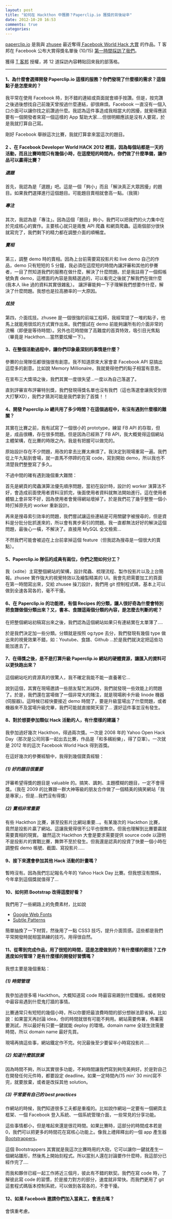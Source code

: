 ```yaml
---
layout: post
title: "如何在 Hackthon 中獲勝？Paperclip.io 獲獎的背後祕辛"
date: 2012-10-20 16:53
comments: true
categories: 
---
```


[paperclip.io](http://paperclip.io) 是我與 [zhusee](http://twitter.com/zhusee2) 最近奪得[ Facebook World Hack 大賞](https://developers.facebook.com/blog/post/2012/10/15/world-hack-recap-and-winners/) 的作品。T 客邦在 Facebook 公布大賞得獎名單後 (10/15) [第一時間採訪了我們](http://www.techbang.com/posts/11030)。

獲得 [T 客邦](http://techbang.com) 授權，將 12 道採訪內容轉貼回來我的部落格。

<hr>

#### 1、為什麼會選擇開發 Paperclip.io 這樣的服務？你們發現了什麼樣的需求？這個點子是怎麼來的？

我平常在使用 Facebook 時，到不錯的連結或頁面就會順手按讚。但是，按完讚之後過後想找自己前幾天曾按過什麼連結，卻很麻煩。Facebook 一直沒有一個入口介面可以讓你找之前讚過什麼。我認為這件事造成我相當大的困擾，就覺得應該要有一個開發者來寫一個這樣的 App 幫助大家....但很明顯應該是沒有人要寫，於是我就打算自己寫。

剛好 Facebook 舉辦這次比賽，我就打算拿來當這次的題目。

 

#### 2 、在 Facebook Developer World HACK 2012 裡面，因為每個站都是一天的活動，而且比賽時間只有幾個小時，在這麼短的時間內，你們做了什麼準備，讓作品可以贏得比賽？

##### 選題

首先，我認為是「選題」吧。這是一個「夠小」而且「解決真正大眾困擾」的題目。如果我們選擇進行這個題目。可能題目賣相就會高一點。（我猜）

##### 專注

其次，我認為是「專注」。因為這個「題目」夠小，我們可以把我們的火力集中在於完成核心的實作。主要核心就只是兩隻 API 爬蟲 和網頁爬蟲。這兩個部分很快就寫完了，我們剩下的精力都在調整介面的順暢度。

##### 賣相

第三，調整 demo 時的賣相。因為上台前需要寫投影片和 live demo 自己的作品，demo 只有短短的 5 分鐘，我必須在這麼短的時間內讓評審和其他的參賽者，一目了然知道我們的服務在做什麼，解決了什麼問題。於是我註冊了一個假帳號負責 demo，這裡面的內容是我精選過的，可以看完之後就了解我們在做什麼(我本人 like 過的資料其實很雜亂）。 讓評審能夠一下子理解我們想要作什麼，解決了什麼問題。我想也是拉高勝率的一大原因。

##### 炫技

第四，介面炫技。zhusee 是一個很強的前端工程師，我經常提了一堆的點子，他馬上就能用很炫的方式實作出來。我們嘗試在 demo 前能夠讓所有的介面非常的流暢（即便是等待時間）。另外也花時間做了高難度的首頁特效，吸引目光焦點（畢竟是 Hackthon….當然要炫耀一下）。

 

#### 3、在整個活動過程中，讓你們印象最深刻的事情是什麼？

參賽的台灣隊伍都很強很有創意。我不知道原來大家會拿 Facebook API 惡搞出這麼多的創意。比如說 Memory Millionaire，我就覺得他們的點子相當有意思。

在宣布三大獎項之後，我們其實一度很失望…一度以為自己落選了。

直到評審宣布評審特別獎，我們發現得獎名單也沒有我們（這也落選會讓我受到很大打擊XD），我們才猜測可能是我們拿到了首獎！！

 

#### 4、開發 Paperclip.io 總共用了多少時間？在這個過程中，有沒有遇到什麼樣的難關？

其實在比賽之前，我有試寫了一個很小的 prototype，練習 FB API 的存取，但是，成品很糟，存在很多問題。但是因為已經熟了 FB API，我大概覺得這個網站主體架構，在比賽的時限之內，我是有把握可以做完的。

原始設計存在不少問題，用改的拿去比賽太麻煩了。我決定到現場重寫一遍。我們從上午九點到會場，就一直馬不停蹄的在寫 code，寫到開始 demo，所以我也不清楚我們整整寫了多久。

不過中間的確有遇到幾個重大難關：

首先是網頁的爬蟲演算法優先順序問題，當初在設計時，設計的 worker 演算法不好，會造成前面使用者資料沒抓完，後面使用者資料就無法開始進行。這在使用者體驗上會非常不好，因為使用者會覺得網站壞掉了。於是我們花了幾乎整整一個小時打掉原先的 worker 重新設計。

再來是搜尋索引效率的問題，我們嘗試讓這些連結是可用關鍵字被搜尋的，但是資料是分批分批抓進來的，所以會有異步索引的問題。我一直都無法好好的解決這個問題，最後心一橫，不解決了。直接用 MySQL 全文檢索…

不然我們可能會被迫在上台前拿掉這個 feature（但我認為搜尋是一個很大的賣點）。

 

#### 5、Paperclip.io 隊伍的成員有兩位，你們之間如何分工？

我（xdite）主寫整個網站的架構，設計爬蟲、梳理流程、製作投影片以及上台簡報。zhusee 實作強大的視覺特效以及繪製精美的 UI。我會先把需要加工的頁面在第一時間寫出來，交給 zhusee 操刀設計，我們用 git 控制程式碼，基本上可以做到全速各寫各的，毫不干擾。

 

#### 6、在 Paperclip.io 的功能裡，有個 Recipes 的分類，讓人很好奇為什麼會特別把食譜做個分類出來？又，書本、食譜這兩個分類的內容，是怎麼去判斷的呢？

在把整個網站初稿寫出來之後，我們認為這個網站如果只有連結實在太單薄了....

於是我們決定加一些分類。分類就是按照 og:type 去分，我們發現有幾個 type 做出來的視覺效果不錯，如：Youtube、食譜、Github …於是我們就決定把這些功能加進去了。

 

#### 7、在得獎之後，是不是打算升級 Paperclip.io 網站的硬體資源，讓匯入的資料可以更快跑出來？

這個網站吃的資源真的很驚人，我不確定我能不能一直養著它…

說到這個，其實在現場邀請一些朋友幫忙測試時，我們就發現一些效能上的問題了。於是，我們還在當場做了一個非常大的賭注，就是現場刷卡升級 linode 機器(伺服器)。這時候已經快要接近 demo 時間了，要是升級當場出了什麼問題，或者機器來不及當場升級完畢，我們可能就直接開天窗了… 還好這件事並沒有發生。

 

#### 8、對於想要參加類似 Hack 活動的人，有什麼樣的建議？

我參加過好幾次 Hackthon，得過兩次獎。一次是 2008 年的 Yahoo Open Hack Day（那次是公司同事一起出去比賽，作品是「和多繽紛樂」，得了亞軍）。一次就是 2012 年的這次 Facebook World Hack 得到首獎。

在這好幾次的參賽經驗中，我得到幾個寶貴經驗：

##### (1) 好的題目很重要

評審希望得獎的題目是 valuable 的。搞笑、諷刺、主題模糊的題目，一定不會得獎。（我在 2009 的比賽跟一群大神等級的朋友合作做了一個精美的搞笑網站「我是專家」，但是…我們沒有得獎）

##### (2) 賣相非常重要

有些 Hackthon 比賽，甚至投影片比網站重要…。有某幾次的 Hackthon 比賽，竟然是投影片贏了網站。這讓我覺得很不公平也很無奈。但我也理解到比賽要贏就需要賣相的現實。 雖然這次 Hackthon 大會是要求需要提供 source code 以證明不是投影片的實戰比賽，舞弊不至於發生。但我還是認真的投資了快要一個小時在調整假 demo 帳號、截圖、寫投影片.....

 

#### 9、接下來還會參加其他 Hack 活動的計畫嗎？

暫時沒有。因為我們忘記報名今年的 Yahoo Hack Day 比賽。但我想沒有關係，今年拿到這個獎就值得了…

 

#### 10、如何把 Bootstrap 改得這麼好看？

我們用了一些網路上的免費素材，比如說

* [Google Web Fonts](http://www.google.com/webfonts)
* [Subtle Patterns](http://subtlepatterns.com/) 

簡單抽換了一下材質，然後用了一點 CSS3 技巧，提升介面質感。這些都是我們平常開發時就相當熟練的技巧，用得很自然。

 

#### 11、從零到完成作品，用了很短的時間，這是怎麼做到的？有什麼樣的密技？工作進度如何管理？是有什麼樣的開發好習慣嗎？

我想主要是幾個重點：

##### (1) 時間管理

我參加過很多場 Hackthon。大概知道寫 code 時最容易踢到什麼鐵板。或者開發中最容易遇到什麼鬼打牆的事情。

比賽通常只有短短的幾個小時，所以你要把最浪費時間的部分想辦法節省掉。比如說：如果當天再討論 idea，你的時間就很有可能不夠用。網站需要佈署，佈署需要測試，所以最好有只要一鍵就能 deploy 的環境。domain name 全球生效需要時間，所以 domain name 最好先買。

現場再搞這些事，網站鐵定作不完。何況最後至少要留半小時寫投影片....

##### (2) 知道什麼該放棄

因為時間不夠，所以其實很多功能，不夠時間讓我們寫到夠完美夠好。於是對自己在開發任何元件時，都要設定 deadline。如果一定時間內(15 min' 30 min)寫不完，就要放棄，或者是改採其他 solution。

##### (3) 平常要有自己的 best practices

作網站的時候，我們知道很多工夫都是重複的。比如說作網站一定要有一個網頁主框架、一個 Facebook 登入系統、一個系統管理介面，一些常見的分享功能。

這些事情都小，但是堆起來還是很花時間。如果比賽時，這部分的時間成本若是 0，我們可以把更多的時間花在寫核心功能上。像我上禮拜釋出的一個 app 產生器 [Bootstrappers](http://blog.xdite.net/posts/2012/10/12/bootstrappers-create-rails-app/)。

這個 Bootstrappers 其實就是我這次比賽時用的大砲，它可以讓你一鍵就產生一個網站雛形，然後馬上開始刻程式。所以當別人還在討論要作什麼時，我這部分已經作完了....

而我和夥伴已經一起工作將近三個月，彼此有不錯的默契。我們在寫 code 時，了解彼此寫 code 的習慣，於是接力對方的部分，速度就非常快。而我們更用了 git 這套程式碼版本控制系統，可以做到各寫各的，不會干擾。

#### 12、如果 Facebook 邀請你們加入當員工，會進去嗎？

會慎重考慮。

